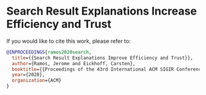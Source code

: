 # Search Result Explanations Increase Efficiency and Trust


If you would like to cite this work, please refer to:

```bibtex
@INPROCEEDINGS{ramos2020search,
  title={{Search Result Explanations Improve Efficiency and Trust}},
  author={Ramos, Jerome and Eickhoff, Carsten},
  booktitle={{Proceedings of the 43rd International ACM SIGIR Conference on Research and Development in Information Retrieval (SIGIR)}},
  year={2020},
  organization={ACM}
}
```
